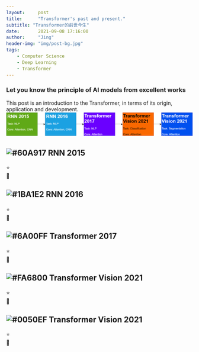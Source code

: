 ```yaml
---
layout:     post
title:      "Transformer's past and present."
subtitle: "Transformer的前世今生"
date:       2021-09-08 17:16:00
author:     "Jing"
header-img: "img/post-bg.jpg"
tags:
    - Computer Science
    - Deep Learning
    - Transformer
---
```


### Let you know the principle of AI models from excellent works
This post is an introduction to the Transformer, in terms of its origin, application and development.
![roadmap](https://github.com/jizhang02/jizhang02.github.io/blob/master/img/20210908_transformer.bmp)

## ![#60A917](https://via.placeholder.com/60/60A917/FFFFFF?text=2015) RNN 2015
⭐    
📄
## ![#1BA1E2](https://via.placeholder.com/60/1BA1E2/FFFFFF?text=2016) RNN 2016    
⭐    
📄
## ![#6A00FF](https://via.placeholder.com/60/6A00FF/FFFFFF?text=2017) Transformer 2017
⭐    
📄
## ![#FA6800](https://via.placeholder.com/60/FA6800/000000?text=2021) Transformer Vision 2021
⭐    
📄
## ![#0050EF](https://via.placeholder.com/60/0050EF/FFFFFF?text=2021) Transformer Vision 2021
⭐    
📄
